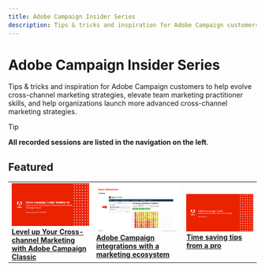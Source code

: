 ```yaml
---
title: Adobe Campaign Insider Series
description: Tips & tricks and inspiration for Adobe Campaign customers to help evolve cross-channel marketing strategies, elevate team marketing practitioner skills, and help organizations launch more advanced cross-channel marketing strategies.
---
```

# Adobe Campaign Insider Series

Tips & tricks and inspiration for Adobe Campaign customers to help evolve cross-channel marketing strategies, elevate team marketing practitioner skills, and help organizations launch more advanced cross-channel marketing strategies.

>[!TIP]
>
>**All recorded sessions are listed in the navigation on the left**.

## Featured

<table>
  <tr>
   <td>
      <a href="2022/cross-channel.md">
      <img alt="Level up Your Cross-channel Marketing with Adobe Campaign Classic" src="assets/cross-channel.png"/>
      </a>
      <div>
         <a href="./2022/cross-channel.md"><strong>Level up Your Cross-channel Marketing with Adobe Campaign Classic</strong></a>
         <br/>
      </div>
   </td>
   <td>
      <a href="2022/integrations.md">
      <img alt="Adobe Campaign integrations with a marketing ecosystem" src="assets/integrations.png"/>
      </a>
      <div>
         <a href="./2022/integrations.md"><strong>Adobe Campaign integrations with a marketing ecosystem</strong></a>
         <br/>
      </div>
   </td>
   <td>
      <a href="2022/tips.md">
      <img alt="Time saving tips from a pro" src="./assets/tips.png"/>
      </a>
      <div>
         <a href="2022/tips.md"><strong>Time saving tips from a pro</strong></a>
         <br/>
      </div>
   </td>
</table>
